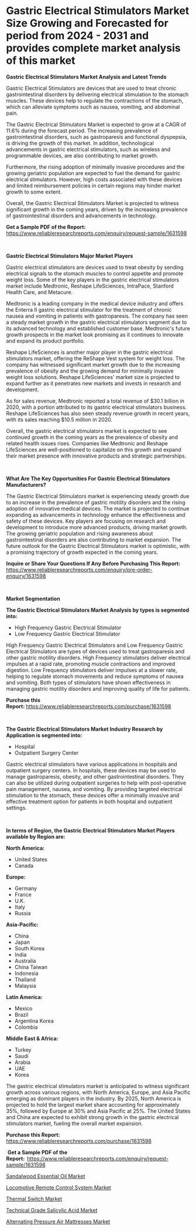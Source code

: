 <p><h1>Gastric Electrical Stimulators Market Size Growing and Forecasted for period from 2024 - 2031 and provides complete market analysis of this market</h1></p><p><strong>Gastric Electrical Stimulators Market Analysis and Latest Trends</strong></p>
<p><p>Gastric Electrical Stimulators are devices that are used to treat chronic gastrointestinal disorders by delivering electrical stimulation to the stomach muscles. These devices help to regulate the contractions of the stomach, which can alleviate symptoms such as nausea, vomiting, and abdominal pain.</p><p>The Gastric Electrical Stimulators Market is expected to grow at a CAGR of 11.6% during the forecast period. The increasing prevalence of gastrointestinal disorders, such as gastroparesis and functional dyspepsia, is driving the growth of this market. In addition, technological advancements in gastric electrical stimulators, such as wireless and programmable devices, are also contributing to market growth.</p><p>Furthermore, the rising adoption of minimally invasive procedures and the growing geriatric population are expected to fuel the demand for gastric electrical stimulators. However, high costs associated with these devices and limited reimbursement policies in certain regions may hinder market growth to some extent.</p><p>Overall, the Gastric Electrical Stimulators Market is projected to witness significant growth in the coming years, driven by the increasing prevalence of gastrointestinal disorders and advancements in technology.</p></p>
<p><strong>Get a Sample PDF of the Report:&nbsp;</strong> <a href="https://www.reliableresearchreports.com/enquiry/request-sample/1631598">https://www.reliableresearchreports.com/enquiry/request-sample/1631598</a></p>
<p>&nbsp;</p>
<p><strong>Gastric Electrical Stimulators Major Market Players</strong></p>
<p><p>Gastric electrical stimulators are devices used to treat obesity by sending electrical signals to the stomach muscles to control appetite and promote weight loss. Some of the key players in the gastric electrical stimulators market include Medtronic, Reshape LifeSciences, IntraPace, Stanford Health Care, and Metacure.</p><p>Medtronic is a leading company in the medical device industry and offers the Enterra II gastric electrical stimulator for the treatment of chronic nausea and vomiting in patients with gastroparesis. The company has seen a steady market growth in the gastric electrical stimulators segment due to its advanced technology and established customer base. Medtronic's future growth prospects in the market look promising as it continues to innovate and expand its product portfolio.</p><p>Reshape LifeSciences is another major player in the gastric electrical stimulators market, offering the ReShape Vest system for weight loss. The company has witnessed significant market growth due to the increasing prevalence of obesity and the growing demand for minimally invasive weight loss solutions. Reshape LifeSciences' market size is projected to expand further as it penetrates new markets and invests in research and development.</p><p>As for sales revenue, Medtronic reported a total revenue of $30.1 billion in 2020, with a portion attributed to its gastric electrical stimulators business. Reshape LifeSciences has also seen steady revenue growth in recent years, with its sales reaching $10.5 million in 2020.</p><p>Overall, the gastric electrical stimulators market is expected to see continued growth in the coming years as the prevalence of obesity and related health issues rises. Companies like Medtronic and Reshape LifeSciences are well-positioned to capitalize on this growth and expand their market presence with innovative products and strategic partnerships.</p></p>
<p>&nbsp;</p>
<p><strong>What Are The Key Opportunities For Gastric Electrical Stimulators Manufacturers?</strong></p>
<p><p>The Gastric Electrical Stimulators market is experiencing steady growth due to an increase in the prevalence of gastric motility disorders and the rising adoption of innovative medical devices. The market is projected to continue expanding as advancements in technology enhance the effectiveness and safety of these devices. Key players are focusing on research and development to introduce more advanced products, driving market growth. The growing geriatric population and rising awareness about gastrointestinal disorders are also contributing to market expansion. The future outlook for the Gastric Electrical Stimulators market is optimistic, with a promising trajectory of growth expected in the coming years.</p></p>
<p><strong>Inquire or Share Your Questions If Any Before Purchasing This Report:</strong> <a href="https://www.reliableresearchreports.com/enquiry/pre-order-enquiry/1631598">https://www.reliableresearchreports.com/enquiry/pre-order-enquiry/1631598</a></p>
<p>&nbsp;</p>
<p><strong>Market Segmentation</strong></p>
<p><strong>The Gastric Electrical Stimulators Market Analysis by types is segmented into:</strong></p>
<p><ul><li>High Frequency Gastric Electrical Stimulator</li><li>Low Frequency Gastric Electrical Stimulator</li></ul></p>
<p><p>High Frequency Gastric Electrical Stimulators and Low Frequency Gastric Electrical Stimulators are types of devices used to treat gastroparesis and other gastric motility disorders. High Frequency stimulators deliver electrical impulses at a rapid rate, promoting muscle contractions and improved digestion. Low Frequency stimulators deliver impulses at a slower rate, helping to regulate stomach movements and reduce symptoms of nausea and vomiting. Both types of stimulators have shown effectiveness in managing gastric motility disorders and improving quality of life for patients.</p></p>
<p><strong>Purchase this Report:&nbsp;</strong><a href="https://www.reliableresearchreports.com/purchase/1631598">https://www.reliableresearchreports.com/purchase/1631598</a></p>
<p>&nbsp;</p>
<p><strong>The Gastric Electrical Stimulators Market Industry Research by Application is segmented into:</strong></p>
<p><ul><li>Hospital</li><li>Outpatient Surgery Center</li></ul></p>
<p><p>Gastric electrical stimulators have various applications in hospitals and outpatient surgery centers. In hospitals, these devices may be used to manage gastroparesis, obesity, and other gastrointestinal disorders. They can also be utilized during outpatient surgeries to help with post-operative pain management, nausea, and vomiting. By providing targeted electrical stimulation to the stomach, these devices offer a minimally invasive and effective treatment option for patients in both hospital and outpatient settings.</p></p>
<p>&nbsp;</p>
<p><strong>In terms of Region, the Gastric Electrical Stimulators Market Players available by Region are:</strong></p>
<p>
    <p> <strong> North America: </strong>
        <ul>
            <li>United States</li>
            <li>Canada</li>
        </ul>
        </p> 
    <p> <strong> Europe: </strong>
        <ul>
            <li>Germany</li>
            <li>France</li>
            <li>U.K.</li>
            <li>Italy</li>
            <li>Russia</li>
        </ul>
        </p> 
    <p> <strong> Asia-Pacific: </strong>
        <ul>
            <li>China</li>
            <li>Japan</li>
            <li>South Korea</li>
            <li>India</li>
            <li>Australia</li>
            <li>China Taiwan</li>
            <li>Indonesia</li>
            <li>Thailand</li>
            <li>Malaysia</li>
        </ul>
        </p> 
    <p> <strong> Latin America: </strong>
        <ul>
            <li>Mexico</li>
            <li>Brazil</li>
            <li>Argentina Korea</li>
            <li>Colombia</li>
        </ul>
        </p> 
    <p> <strong> Middle East & Africa: </strong>
        <ul>
            <li>Turkey</li>
            <li>Saudi</li>
            <li>Arabia</li>
            <li>UAE</li>
            <li>Korea</li>
        </ul>
    </p>
    </p>
<p><p>The gastric electrical stimulators market is anticipated to witness significant growth across various regions, with North America, Europe, and Asia Pacific emerging as dominant players in the industry. By 2025, North America is projected to hold the largest market share accounting for approximately 35%, followed by Europe at 30% and Asia Pacific at 25%. The United States and China are expected to exhibit strong growth in the gastric electrical stimulators market, fueling the overall market expansion.</p></p>
<p><strong>Purchase this Report: </strong><a href="https://www.reliableresearchreports.com/purchase/1631598">https://www.reliableresearchreports.com/purchase/1631598</a></p>
<p>&nbsp;<strong>Get a Sample PDF of the Report:&nbsp;&nbsp;</strong><a href="https://www.reliableresearchreports.com/enquiry/request-sample/1631598">https://www.reliableresearchreports.com/enquiry/request-sample/1631598</a></p>
<p><strong></strong></p>
<p><p><a href="https://view.publitas.com/reportprime-1/sandalwood-essential-oil-market-size-evaluating-its-market-trends-growth-and-projections-2024-2031/">Sandalwood Essential Oil Market</a></p><p><a href="https://eight-handstand-8fb.notion.site/Locomotive-Remote-Control-System-Market-Size-Growth-and-Forecast-from-2024-2031-f0d5de623bb74988949c2c3f4e2745b1">Locomotive Remote Control System Market</a></p><p><a href="https://skillful-vermicelli-b89.notion.site/Thermal-Switch-Market-Share-Market-New-Trends-Analysis-Report-By-Type-By-Application-By-End-use--3164a038808149b2af5d4451b680741b">Thermal Switch Market</a></p><p><a href="https://github.com/moyahfrancoestellec51j635wcx/Market-Research-Report-List-1/blob/main/technical-grade-salicylic-acid-market.md">Technical Grade Salicylic Acid Market</a></p><p><a href="https://view.publitas.com/reportprime-1/alternating-pressure-air-mattresses-market-size-global-industry-overview-market-segmentation-and-forecast-2024-to-2031/">Alternating Pressure Air Mattresses Market</a></p></p>